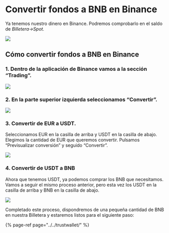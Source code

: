 # Convertir fondos a BNB en Binance

Ya tenemos nuestro dinero en Binance. Podremos comprobarlo en el saldo de _Billetera→Spot._



![](https://lh4.googleusercontent.com/dUZ_octQjZ1sQaI4h8i3_YiDm4zw_ZpRg1rcclVoCpESuVck6hSSY6wjQV1lApc4YFjyqyOm8NHEYMevoJDoutuosnmm90QdqT8j4ARHViQPnK-EvynDu0pfC7dkO_emSMYHfsu4)



## Cómo convertir fondos a BNB en Binance



### 1. Dentro de la aplicación de Binance vamos a la sección “Trading”.



![](https://lh5.googleusercontent.com/n1iyQNjtlvhdVe2a_9RSPWiRafcQqIYoQd3BhmAKGRI7Bp1Yc2Ki5cDA7yKGBIuDiQtUIT55jeZoM4sIjm9syFqD9hMjMaT1zp3pPni4-7jnGhwgms2wlDLxDZijlglORD54UFx0)

### 

### 2. En la parte superior izquierda seleccionamos “Convertir”.



![](https://lh4.googleusercontent.com/kL81b-WNhGx4_hYe3M64lgIHVcoBNoK9hGegHYI_32XzGW0bFpJeD03juBf4QjJLzMatXpEbE4BIIS_9kzZFjRvGtsU2F_Xh4B6antsGRVVcTsGOAkltI5mXQYahSW_wU7JQmUjf)

### 

### 3. Convertir de EUR a USDT.

Seleccionamos EUR en la casilla de arriba y USDT en la casilla de abajo. Elegimos la cantidad de EUR que queremos convertir. Pulsamos “Previsualizar conversión” y seguido “Convertir”.



![](https://lh3.googleusercontent.com/UcOV662yhAnCEuumZfx-nH0rElTdfzMCs7H0zG2jNswN_iGFsdr8HThnw9rQGuuVJNhWupfB1slfSTrtVzpo6HeIAVb2mlATw7Rs1MC1FKhxDSDfIEmMS3tT-9z-yFBF71FAqBwM)

### 

### 4. Convertir de USDT a BNB

Ahora que tenemos USDT, ya podemos comprar los BNB que necesitamos. Vamos a seguir el mismo proceso anterior, pero esta vez los USDT en la casilla de arriba y BNB en la casilla de abajo.



![](https://lh4.googleusercontent.com/P0HEP9XDbW6sfrkBvu1vRoDtCYy2UNGpofF1YOeU8sSM_yHtXj8mnNIbb8nPl8kh6tGSZEjNhmNJDzfQTedVEBGAPsqwDTnvMf4OB-WJJ8R9ZzImEMvYf9IOrWfnrxxjmISq4g3q)



Completado este proceso, dispondremos de una pequeña cantidad de BNB en nuestra Billetera y estaremos listos para el siguiente paso:

{% page-ref page="../../trustwallet/" %}

  




